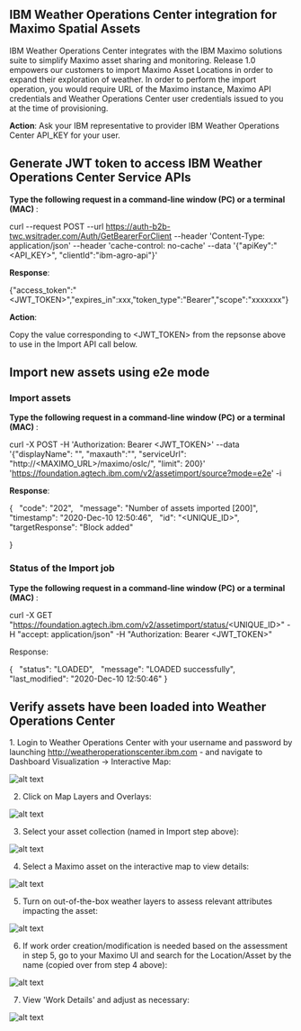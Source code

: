 ## IBM Weather Operations Center integration for Maximo Spatial Assets </h1> 

IBM Weather Operations Center integrates with the IBM Maximo solutions suite to simplify Maximo asset sharing and monitoring. Release 1.0 empowers our customers to import Maximo Asset Locations in order to expand their exploration of weather. In order to perform the import operation, you would require URL of the Maximo instance, Maximo API credentials and Weather Operations Center user credentials issued to you at the time of provisioning. 

<b>Action</b>: Ask your IBM representative to provider IBM Weather Operations Center API_KEY for your user. 

## Generate JWT token to access IBM Weather Operations Center Service APIs
  
<b>Type the following request in a command-line window (PC) or a terminal (MAC) </b>: 

 curl --request POST --url https://auth-b2b-twc.wsitrader.com/Auth/GetBearerForClient --header 'Content-Type: application/json' --header 'cache-control: no-cache' --data '{"apiKey":"<API_KEY>", "clientId":"ibm-agro-api"}'

<b>Response</b>: 

  {"access_token":"<JWT_TOKEN>","expires_in":xxx,"token_type":"Bearer","scope":"xxxxxxx"}
 
<b>Action</b>:

  Copy the value corresponding to <JWT_TOKEN> from the repsonse above to use in the Import API call below.
 
## Import new assets using e2e mode


### Import assets

<b>Type the following request in a command-line window (PC) or a terminal (MAC) </b>: 

curl -X POST -H 'Authorization: Bearer <JWT_TOKEN>' --data '{"displayName": "<Asset Collection Name>", "maxauth":"<MAXIMO AUTH>", "serviceUrl": "http://<MAXIMO_URL>/maximo/oslc/", "limit": 200}' 'https://foundation.agtech.ibm.com/v2/assetimport/source?mode=e2e' -i


<b>Response</b>:


{
  "code": "202",
  "message": "Number of assets imported [200]",
  "timestamp": "2020-Dec-10 12:50:46",
  "id": "<UNIQUE_ID>",
  "targetResponse": "Block added"


}


### Status of the Import job


<b>Type the following request in a command-line window (PC) or a terminal (MAC) </b>: 


curl -X GET "https://foundation.agtech.ibm.com/v2/assetimport/status/<UNIQUE_ID>" -H "accept: application/json" -H "Authorization: Bearer <JWT_TOKEN>"


Response:


{
  "status": "LOADED",
  "message": "LOADED successfully",
  "last_modified": "2020-Dec-10 12:50:46"
}


## Verify assets have been loaded into Weather Operations Center



 1. Login to Weather Operations Center with your username and password by launching http://weatheroperationscenter.ibm.com - and navigate to Dashboard Visualization -> Interactive Map:
 
![alt text](https://github.com/IBM/Weather-Operations-Center/blob/master/docs/resources/woc-maximo01.png?raw=true)

 2. Click on Map Layers and Overlays:
  
 ![alt text](https://github.com/IBM/Weather-Operations-Center/blob/master/docs/resources/woc-maximo02.png?raw=true)
 
 3. Select your asset collection (named <Asset Collection Name> in Import step above):
  
 ![alt text](https://github.com/IBM/Weather-Operations-Center/blob/master/docs/resources/woc-maximo03.png?raw=true)
  
 4. Select a Maximo asset on the interactive map to view details:
  
 ![alt text](https://github.com/IBM/Weather-Operations-Center/blob/master/docs/resources/woc-maximo04.png?raw=true)
  
 5. Turn on out-of-the-box weather layers to assess relevant attributes impacting the asset:
  
 ![alt text](https://github.com/IBM/Weather-Operations-Center/blob/master/docs/resources/woc-maximo05.png?raw=true)
  
 6. If work order creation/modification is needed based on the assessment in step 5, go to your Maximo UI and search for the Location/Asset by the name (copied over from step 4 above):
  
 ![alt text](https://github.com/IBM/Weather-Operations-Center/blob/master/docs/resources/woc-maximo06.png?raw=true)
  
 7. View 'Work Details' and adjust as necessary:
  
 ![alt text](https://github.com/IBM/Weather-Operations-Center/blob/master/docs/resources/woc-maximo07.png?raw=true)
  
  
  
